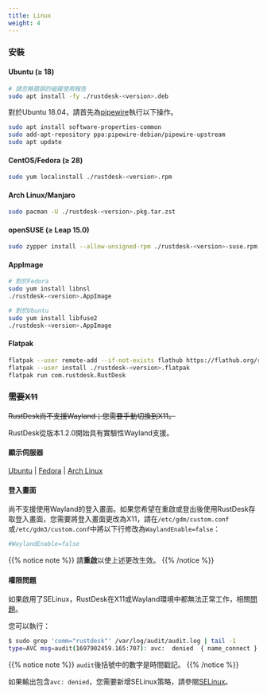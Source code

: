```yaml
---
title: Linux
weight: 4
---
```


### 安裝

#### Ubuntu (≥ 18)

```sh
# 請忽略錯誤的磁碟使用報告
sudo apt install -fy ./rustdesk-<version>.deb
```

對於Ubuntu 18.04，請首先為[pipewire](https://github.com/rustdesk/rustdesk/discussions/6148#discussioncomment-9295883)執行以下操作。
```sh
sudo apt install software-properties-common
sudo add-apt-repository ppa:pipewire-debian/pipewire-upstream
sudo apt update
```

#### CentOS/Fedora (≥ 28)

```sh
sudo yum localinstall ./rustdesk-<version>.rpm
```

#### Arch Linux/Manjaro

```sh
sudo pacman -U ./rustdesk-<version>.pkg.tar.zst
```

#### openSUSE (≥ Leap 15.0)

```sh
sudo zypper install --allow-unsigned-rpm ./rustdesk-<version>-suse.rpm
```

#### AppImage

```sh
# 對於Fedora
sudo yum install libnsl
./rustdesk-<version>.AppImage
```

```sh
# 對於Ubuntu
sudo yum install libfuse2
./rustdesk-<version>.AppImage
```

#### Flatpak

```sh
flatpak --user remote-add --if-not-exists flathub https://flathub.org/repo/flathub.flatpakrepo
flatpak --user install ./rustdesk-<version>.flatpak
flatpak run com.rustdesk.RustDesk
```

### ~~需要X11~~
~~RustDesk尚不支援Wayland；您需要手動切換到X11。~~

RustDesk從版本1.2.0開始具有實驗性Wayland支援。

#### 顯示伺服器

[Ubuntu](https://askubuntu.com/questions/1260142/ubuntu-set-default-login-desktop) | 
[Fedora](https://docs.fedoraproject.org/en-US/quick-docs/configuring-xorg-as-default-gnome-session/) | 
[Arch Linux](https://bbs.archlinux.org/viewtopic.php?id=218319)

#### 登入畫面

尚不支援使用Wayland的登入畫面。如果您希望在重啟或登出後使用RustDesk存取登入畫面，您需要將登入畫面更改為X11，請在`/etc/gdm/custom.conf`或`/etc/gdm3/custom.conf`中將以下行修改為`WaylandEnable=false`：

```ini
#WaylandEnable=false
```

{{% notice note %}}
請**重啟**以使上述更改生效。
{{% /notice %}}

#### 權限問題

如果啟用了SELinux，RustDesk在X11或Wayland環境中都無法正常工作，相關[問題](https://github.com/search?q=repo%3Arustdesk%2Frustdesk+SElinux&type=issues)。

您可以執行：

```sh
$ sudo grep 'comm="rustdesk"' /var/log/audit/audit.log | tail -1
type=AVC msg=audit(1697902459.165:707): avc:  denied  { name_connect } for  pid=31346 comm="rustdesk" dest=53330 scontext=system_u:system_r:init_t:s0 tcontext=system_u:object_r:ephemeral_port_t:s0 tclass=tcp_socket permissive=0
```

{{% notice note %}}
`audit`後括號中的數字是時間戳記。
{{% /notice %}}

如果輸出包含`avc: denied`，您需要新增SELinux策略，請參閱[SELinux](https://rustdesk.com/docs/en/client/linux/selinux/)。